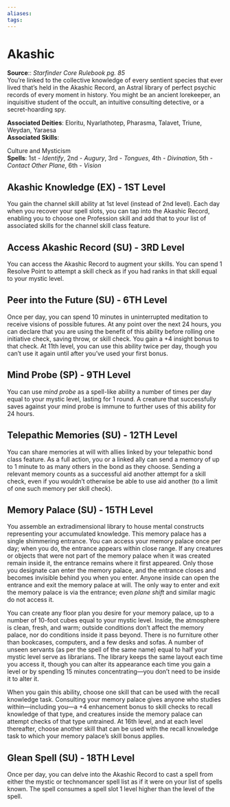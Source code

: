 ```yaml
---
aliases: 
tags: 
---
```


# Akashic

**Source**:: _Starfinder Core Rulebook pg. 85_  
You’re linked to the collective knowledge of every sentient species that ever lived that’s held in the Akashic Record, an Astral library of perfect psychic records of every moment in history. You might be an ancient lorekeeper, an inquisitive student of the occult, an intuitive consulting detective, or a secret-hoarding spy.

**Associated Deities**: Eloritu, Nyarlathotep, Pharasma, Talavet, Triune, Weydan, Yaraesa  
**Associated Skills**:

Culture and Mysticism  
**Spells**: 1st - _Identify_, 2nd - _Augury_, 3rd - _Tongues_, 4th - _Divination_, 5th - _Contact Other Plane_, 6th - _Vision_

## Akashic Knowledge (EX) - 1ST Level

You gain the channel skill ability at 1st level (instead of 2nd level). Each day when you recover your spell slots, you can tap into the Akashic Record, enabling you to choose one Profession skill and add that to your list of associated skills for the channel skill class feature.  

## Access Akashic Record (SU) - 3RD Level

You can access the Akashic Record to augment your skills. You can spend 1 Resolve Point to attempt a skill check as if you had ranks in that skill equal to your mystic level.  

## Peer into the Future (SU) - 6TH Level

Once per day, you can spend 10 minutes in uninterrupted meditation to receive visions of possible futures. At any point over the next 24 hours, you can declare that you are using the benefit of this ability before rolling one initiative check, saving throw, or skill check. You gain a +4 insight bonus to that check. At 11th level, you can use this ability twice per day, though you can’t use it again until after you’ve used your first bonus.  

## Mind Probe (SP) - 9TH Level

You can use _mind probe_ as a spell-like ability a number of times per day equal to your mystic level, lasting for 1 round. A creature that successfully saves against your mind probe is immune to further uses of this ability for 24 hours.  

## Telepathic Memories (SU) - 12TH Level

You can share memories at will with allies linked by your telepathic bond class feature. As a full action, you or a linked ally can send a memory of up to 1 minute to as many others in the bond as they choose. Sending a relevant memory counts as a successful aid another attempt for a skill check, even if you wouldn’t otherwise be able to use aid another (to a limit of one such memory per skill check).  

## Memory Palace (SU) - 15TH Level

You assemble an extradimensional library to house mental constructs representing your accumulated knowledge. This memory palace has a single shimmering entrance. You can access your memory palace once per day; when you do, the entrance appears within close range. If any creatures or objects that were not part of the memory palace when it was created remain inside it, the entrance remains where it first appeared. Only those you designate can enter the memory palace, and the entrance closes and becomes invisible behind you when you enter. Anyone inside can open the entrance and exit the memory palace at will. The only way to enter and exit the memory palace is via the entrance; even _plane shift_ and similar magic do not access it.

You can create any floor plan you desire for your memory palace, up to a number of 10-foot cubes equal to your mystic level. Inside, the atmosphere is clean, fresh, and warm; outside conditions don’t affect the memory palace, nor do conditions inside it pass beyond. There is no furniture other than bookcases, computers, and a few desks and sofas. A number of unseen servants (as per the spell of the same name) equal to half your mystic level serve as librarians. The library keeps the same layout each time you access it, though you can alter its appearance each time you gain a level or by spending 15 minutes concentrating—you don’t need to be inside it to alter it.

When you gain this ability, choose one skill that can be used with the recall knowledge task. Consulting your memory palace gives anyone who studies within—including you—a +4 enhancement bonus to skill checks to recall knowledge of that type, and creatures inside the memory palace can attempt checks of that type untrained. At 16th level, and at each level thereafter, choose another skill that can be used with the recall knowledge task to which your memory palace’s skill bonus applies.

## Glean Spell (SU) - 18TH Level

Once per day, you can delve into the Akashic Record to cast a spell from either the mystic or technomancer spell list as if it were on your list of spells known. The spell consumes a spell slot 1 level higher than the level of the spell.
